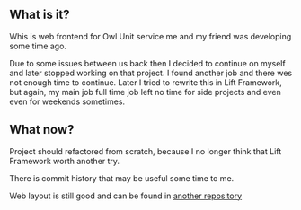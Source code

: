 ## What is it?

Whis is web frontend for Owl Unit service me and my friend was developing some time ago.

Due to some issues between us back then I decided to continue on myself and later stopped working on that project.
I found another job and there wes not enough time to continue. Later I tried to rewrite this in Lift Framework, but again, my main job full time job left no time for side projects and even even for weekends sometimes.

## What now?

Project should refactored from scratch, because I no longer think that Lift Framework worth another try.

There is commit history that may be useful some time to me.

Web layout is still good and can be found in [another repository](https://github.com/Otann/owlunit-design)
